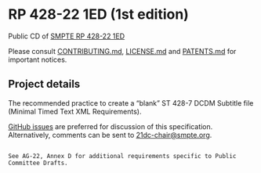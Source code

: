 # RP 428-22 1ED (1st edition)
Public CD of [SMPTE RP 428-22 1ED](21DC-CD-RP-428-22-202X-1ED.pdf)

Please consult [CONTRIBUTING.md](./CONTRIBUTING.md), [LICENSE.md](./LICENSE.md) and [PATENTS.md](./PATENTS.md) for important notices.

## Project details

The recommended practice to create a “blank” ST 428-7 DCDM Subtitle file (Minimal Timed Text XML Requirements).

[GitHub issues](https://github.com/SMPTE/st429-20/issues) are preferred for discussion of this specification. Alternatively, comments can be sent to [21dc-chair@smpte.org](mailto:21dc-chair@smpte.org).
```

See AG-22, Annex D for additional requirements specific to Public Committee Drafts.